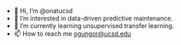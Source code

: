 - 👋 Hi, I’m @onatucsd
- 👀 I’m interested in data-driven predictive maintenance.
- 🌱 I’m currently learning unsupervised transfer learning.
- 📫 How to reach me ogungor@ucsd.edu

<!---
onatucsd/onatucsd is a ✨ special ✨ repository because its `README.md` (this file) appears on your GitHub profile.
You can click the Preview link to take a look at your changes.
--->
